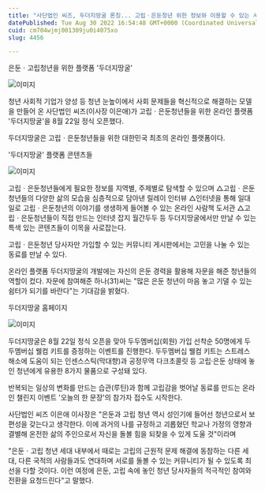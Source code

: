 ```yaml
---
title: "사단법인 씨즈, 두더지땅굴 론칭... 고립ㆍ은둔청년 위한 정보와 이용할 수 있는 서비스 한눈에"
datePublished: Tue Aug 30 2022 16:54:48 GMT+0000 (Coordinated Universal Time)
cuid: cm704wjmj001309ju0i4075xo
slug: 4456

---
```



은둔ㆍ고립청년을 위한 플랫폼 '두더지땅굴'

![이미지](https://cdn.hashnode.com/res/hashnode/image/upload/v1739257317637/6d9b59e8-c018-4f64-a006-eee1f47bb38c.jpeg)

청년 사회적 기업가 양성 등 청년 눈높이에서 사회 문제들을 혁신적으로 해결하는 모델을 만들어 온 사단법인 씨즈(이사장 이은애)가 고립ㆍ은둔청년들을 위한 온라인 플랫폼 '두더지땅굴'을 8월 22일 정식 오픈했다.

두더지땅굴은 고립ㆍ은둔청년들을 위한 대한민국 최초의 온라인 플랫폼이다.

'두더지땅굴' 플랫폼 콘텐츠들

![이미지](https://cdn.hashnode.com/res/hashnode/image/upload/v1739257319878/1b0ced49-80e8-49c9-aa82-cab6627891f3.jpeg)

고립ㆍ은둔청년들에게 필요한 정보를 지역별, 주제별로 탐색할 수 있으며 △고립ㆍ은둔청년들의 다양한 삶의 모습을 심층적으로 담아낸 릴레이 인터뷰 △인터넷을 통해 일대일로 고립ㆍ은둔청년의 이야기를 생생하게 들어볼 수 있는 온라인 사람책 도서관 △고립ㆍ은둔청년들이 직접 만드는 인터넷 잡지 월간두두 등 두더지땅굴에서만 만날 수 있는 특색 있는 콘텐츠들이 이목을 사로잡는다.

고립ㆍ은둔청년 당사자만 가입할 수 있는 커뮤니티 게시판에서는 고민을 나눌 수 있는 동료를 만날 수 있다.

온라인 플랫폼 두더지땅굴의 개발에는 자신의 은둔 경력을 활용해 자문을 해준 청년들의 역할이 컸다. 자문에 참여해준 하나(31)씨는 "많은 은둔 청년이 마음 놓고 기댈 수 있는 쉼터가 되기를 바란다"는 기대감을 밝혔다.

두더지땅굴 홈페이지

![이미지](https://cdn.hashnode.com/res/hashnode/image/upload/v1739257321848/e4c553f6-82ca-475e-b287-9fa24ea04534.jpeg)

두더지땅굴은 8월 22일 정식 오픈을 맞아 두두멤버십(회원) 가입 선착순 50명에게 두두멤버십 웰컴 키트를 증정하는 이벤트를 진행한다. 두두멤버십 웰컴 키트는 스트레스 해소에 도움이 되는 인센스스틱(막대향)과 공정무역 다크초콜릿 등 고립·은둔 상태에 놓인 청년에게 유용한 8가지 물품으로 구성돼 있다.

반복되는 일상의 변화를 만드는 습관(루틴)과 함께 고립감을 벗어날 동료를 만드는 온라인 챌린지 이벤트 '오늘의 한 문장'의 참가자 접수도 시작한다.

사단법인 씨즈 이은애 이사장은 "은둔과 고립 청년 역시 성인기에 들어선 청년으로서 보편성을 갖는다고 생각한다. 이에 과거의 나를 규정하고 괴롭혔던 학교나 가정의 영향과 결별해 온전한 삶의 주인으로서 자신을 돌볼 힘을 되찾을 수 있게 도울 것"이라며

"은둔ㆍ고립 청년 세대 내부에서 때로는 고립의 근원적 문제 해결에 동참하는 다른 세대, 다른 국적의 사람들과도 연대하며 서로를 돌볼 수 있는 커뮤니티가 될 수 있도록 최선을 다할 것이다. 이런 여정에 은둔, 고립 속에 놓인 청년 당사자들의 적극적인 참여와 전환을 요청드린다"고 말했다.